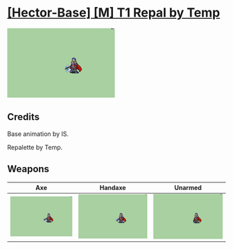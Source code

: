 # [\[Hector-Base\] \[M\] T1 Repal by Temp](./)
 

<img src="./3.%20Axe/Axe_000.png" alt="[Hector-Base] [M] T1 Repal by Temp standing" />

## Credits

Base animation by IS.

Repalette by Temp.

## Weapons
 

|Axe |Handaxe |Unarmed |
|  :---: | :---: | :---: |
| <img alt="Axe animation" src="./3.%20Axe/Axe.gif" /> | <img alt="Handaxe animation" src="./4.%20Handaxe/Handaxe.gif" /> | <img alt="Unarmed animation" src="./8.%20Unarmed/Unarmed.gif" /> |
